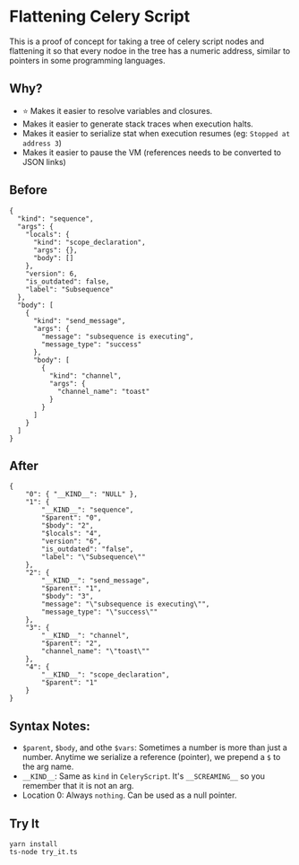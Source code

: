 # Flattening Celery Script

This is a proof of concept for taking a tree of celery script nodes and flattening it so that every nodoe in the tree has a numeric address, similar to pointers in some programming languages.

## Why?

 * :star: Makes it easier to resolve variables and closures.
 * Makes it easier to generate stack traces when execution halts.
 * Makes it easier to serialize stat when execution resumes (eg: `Stopped at address 3`)
 * Makes it easier to pause the VM (references needs to be converted to JSON links)

## Before

```
{
  "kind": "sequence",
  "args": {
    "locals": {
      "kind": "scope_declaration",
      "args": {},
      "body": []
    },
    "version": 6,
    "is_outdated": false,
    "label": "Subsequence"
  },
  "body": [
    {
      "kind": "send_message",
      "args": {
        "message": "subsequence is executing",
        "message_type": "success"
      },
      "body": [
        {
          "kind": "channel",
          "args": {
            "channel_name": "toast"
          }
        }
      ]
    }
  ]
}
```
## After

```
{
	"0": { "__KIND__": "NULL" },
	"1": {
		"__KIND__": "sequence",
		"$parent": "0",
		"$body": "2",
		"$locals": "4",
		"version": "6",
		"is_outdated": "false",
		"label": "\"Subsequence\""
	},
	"2": {
		"__KIND__": "send_message",
		"$parent": "1",
		"$body": "3",
		"message": "\"subsequence is executing\"",
		"message_type": "\"success\""
	},
	"3": {
		"__KIND__": "channel",
		"$parent": "2",
		"channel_name": "\"toast\""
	},
	"4": {
		"__KIND__": "scope_declaration",
		"$parent": "1"
	}
}
```

## Syntax Notes:

 * `$parent`, `$body`, and othe `$vars`: Sometimes a number is more than just a number. Anytime we serialize a reference (pointer), we prepend a `$` to the arg name.
 * `__KIND__`: Same as `kind` in `CeleryScript`. It's `__SCREAMING__` so you remember that it is not an arg.
 * Location 0: Always `nothing`. Can be used as a null pointer.

## Try It

```
yarn install
ts-node try_it.ts
```
